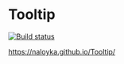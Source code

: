 # Tooltip

[![Build status](https://ci.appveyor.com/api/projects/status/9ox94tjilsdli87q/branch/master?svg=true)](https://ci.appveyor.com/project/Naloyka/tooltip/branch/master)

https://naloyka.github.io/Tooltip/
